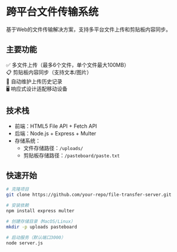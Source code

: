 # 跨平台文件传输系统

基于Web的文件传输解决方案，支持多平台文件上传和剪贴板内容同步。

## 主要功能
✅ 多文件上传（最多6个文件，单个文件最大100MB）  
📋 剪贴板内容同步（支持文本/图片）  
📁 自动维护上传历史记录  
🖥️ 响应式设计适配移动设备

## 技术栈
- 前端：HTML5 File API + Fetch API
- 后端：Node.js + Express + Multer
- 存储系统：
  - 文件存储路径：`/uploads/`
  - 剪贴板存储路径：`/pasteboard/paste.txt`

## 快速开始
```bash
# 克隆项目
git clone https://github.com/your-repo/file-transfer-server.git

# 安装依赖
npm install express multer

# 创建存储目录（MacOS/Linux）
mkdir -p uploads pasteboard

# 启动服务（默认端口3000）
node server.js
```